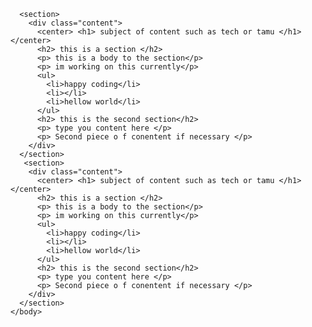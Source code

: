 <DOCTYPE html>
  <html>
    <head>
      <meta charset="utf-s">
      <meta name="viewport" content="width=device-width, initial-scale=1">
    </head>
    <body>
      
      <section>
        <div class="content">
          <center> <h1> subject of content such as tech or tamu </h1> </center>
          <h2> this is a section </h2>
          <p> this is a body to the section</p>
          <p> im working on this currently</p>
          <ul>
            <li>happy coding</li>
            <li></li>
            <li>hellow world</li>
          </ul>
          <h2> this is the second section</h2>
          <p> type you content here </p>
          <p> Second piece o f conentent if necessary </p>
        </div>
      </section>
       <section>
        <div class="content">
          <center> <h1> subject of content such as tech or tamu </h1> </center>
          <h2> this is a section </h2>
          <p> this is a body to the section</p>
          <p> im working on this currently</p>
          <ul>
            <li>happy coding</li>
            <li></li>
            <li>hellow world</li>
          </ul>
          <h2> this is the second section</h2>
          <p> type you content here </p>
          <p> Second piece o f conentent if necessary </p>
        </div>
      </section>
    </body>
  </html>
